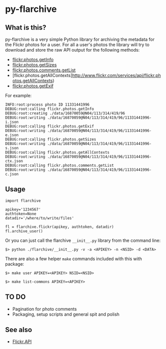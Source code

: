 # py-flarchive

## What is this?

py-flarchive is a very simple Python library for archiving the metadata for the
Flickr photos for a user. For all a user's photos the library will try to
download and store the raw API output for the following methods:

* [flickr.photos.getInfo](http://www.flickr.com/services/api/flickr.photos.getInfo)
* [flickr.photos.getSizes](http://www.flickr.com/services/api/flickr.photos.getSizes)
* [flickr.photos.comments.getList](http://www.flickr.com/services/api/flickr.photos.comments.getList)
* [flickr.photos.getAllContexts]http://www.flickr.com/services/api/flickr.photos.getAllContexts)
* [flickr.photos.getExif](http://www.flickr.com/services/api/flickr.photos.getExif)

For example:

	INFO:root:process photo ID 11331441996
	DEBUG:root:calling flickr.photos.getInfo
	DEBUG:root:creating ./data/16870059@N04/113/314/419/96
	DEBUG:root:writing ./data/16870059@N04/113/314/419/96/11331441996-i.json
	DEBUG:root:calling flickr.photos.getExif
	DEBUG:root:writing ./data/16870059@N04/113/314/419/96/11331441996-e.json
	DEBUG:root:calling flickr.photos.getSizes
	DEBUG:root:writing ./data/16870059@N04/113/314/419/96/11331441996-s.json
	DEBUG:root:calling flickr.photos.getAllContexts
	DEBUG:root:writing ./data/16870059@N04/113/314/419/96/11331441996-ctx.json
	DEBUG:root:calling flickr.photos.comments.getList
	DEBUG:root:writing ./data/16870059@N04/113/314/419/96/11331441996-c.json

## Usage

	import flarchive

	apikey='1234567'
	authtoken=None
	datadir='/where/to/write/files'

	fl = flarchive.flickr(apikey, authtoken, datadir)
	fl.archive_user()        

Or you can just call the flarchive `__init__.py` library from the command line:

	$> python ./flarchive/__init__.py -v -a <APIKEY> -n <NSID> -d <DATA>

There are also a few helper `make` commands included with this with package:

	$> make user APIKEY=<APIKEY> NSID=<NSID>

	$> make list-commons APIKEY=<APIKEY>

## TO DO

* Pagination for photo comments
* Packaging, setup scripts and general spit and polish

## See also

* [Flickr.API](https://pypi.python.org/pypi/Flickr.API)
